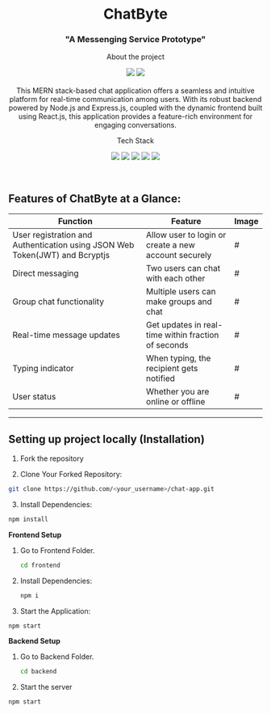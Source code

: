 <h1 align="center">ChatByte</h1>
<h3 align="center">"A Messenging Service Prototype"</h3>

<p align="center">About the project</p>
<p align="center">
    <img src="https://img.shields.io/github/forks/nandita27iitp/chat-app">
    <img src="https://img.shields.io/github/stars/nandita27iitp/chat-app"><br><br>
  This MERN stack-based chat application offers a seamless and intuitive platform for real-time communication among users. With its robust backend powered by Node.js and Express.js, coupled with the dynamic frontend built using React.js, this application provides a feature-rich environment for engaging conversations.
</p>

<p align="center">Tech Stack</p>
<p align="center">
  <img src="https://img.shields.io/badge/mongoDB-%234DB33D.svg?style=for-the-badge&logo=mongoDB&logoColor=white">
  <img src="https://img.shields.io/badge/express-%231572B6.svg?style=for-the-badge&logo=express&logoColor=white">
  <img src="https://img.shields.io/badge/react-%23323330.svg?style=for-the-badge&logo=react&logoColor=white">
  <img src="https://img.shields.io/badge/node-%234DB33D?style=for-the-badge&logo=node.js&logoColor=white">
  <img src="https://img.shields.io/badge/socket.io-%231572B6?style=for-the-badge&logo=socket.io&logoColor=white">
</p>
<br>


## Features of ChatByte at a Glance:

| Function | Feature | Image |
| --- | ----------- | -------|
| User registration and Authentication using JSON Web Token(JWT) and Bcryptjs​ | Allow user to login or create a new account securely | # |
| Direct messaging​ | Two users can chat with each other | # |
| Group chat functionality​ | Multiple users can make groups and chat | # |
| Real-time message updates​ | Get updates in real-time within fraction of seconds | # |
| Typing indicator | When typing, the recipient gets notified​ | # |
| User status | Whether you are online or offline​ | # |


----

## Setting up project locally (Installation)
1. Fork the repository

2. Clone Your Forked Repository:

```sh
git clone https://github.com/<your_username>/chat-app.git
```

3. Install Dependencies:

```sh
npm install
```

**Frontend Setup**
1. Go to Frontend Folder.
   ```sh
   cd frontend
   ```
2. Install Dependencies:
   ```sh
   npm i
   ```
3. Start the Application:

```sh
npm start
```

**Backend Setup**
1. Go to Backend Folder.
   ```sh
   cd backend
   ```
2. Start the server
```sh
npm start
```
